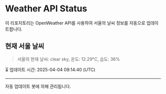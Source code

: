 
# Weather API Status

이 리포지토리는 OpenWeather API를 사용하여 서울의 날씨 정보를 자동으로 업데이트합니다.

## 현재 서울 날씨
> 서울의 현재 날씨: clear sky, 온도: 12.29°C, 습도: 36%

⏳ 업데이트 시간: 2025-04-04 09:14:40 (UTC)

---
자동 업데이트 봇에 의해 관리됩니다.
